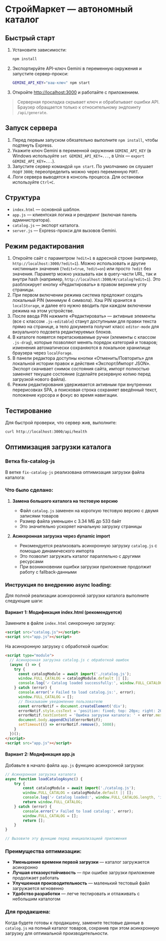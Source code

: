# СтройМаркет — автономный каталог

## Быстрый старт

1. Установите зависимости:
   ```bash
   npm install
   ```

2. Экспортируйте API-ключ Gemini в переменную окружения и запустите сервер-прокси:
   ```bash
   GEMINI_API_KEY="ваш-ключ" npm start
   ```

3. Откройте [http://localhost:3000](http://localhost:3000) и работайте с приложением.

> Серверная прокладка скрывает ключ и обрабатывает ошибки API. Браузер обращается только к относительному эндпоинту `/api/generate`.

## Запуск сервера

1. Перед первым запуском обязательно выполните `npm install`, чтобы подтянуть Express.
2. Укажите ключ Gemini в переменной окружения `GEMINI_API_KEY` (в Windows используйте `set GEMINI_API_KEY=...`, в Unix — `export GEMINI_API_KEY=...`).
3. Запустите сервер командой `npm start`. По умолчанию он слушает порт `3000`; переопределить можно через переменную `PORT`.
4. Логи сервера выводятся в консоль процесса. Для остановки используйте `Ctrl+C`.

## Структура

- `index.html` — основной шаблон.
- `app.js` — клиентская логика и рендеринг (включая панель администратора).
- `catalog.js` — экспорт каталога.
- `server.js` — Express-прокси для вызовов Gemini.

## Режим редактирования

1. Откройте сайт с параметром `?edit=1` в адресной строке (например, `http://localhost:3000/?edit=1`). Можно использовать и другие «истинные» значения (`?edit=true`, `?edit=on`) или просто `?edit` без значения. Параметр можно указывать как в query-части URL, так и внутри hash (например, `http://localhost:3000/#/catalog?edit=1`). Это разблокирует кнопку «Редактировать» в правом верхнем углу страницы.
2. При первом включении режима система предложит создать локальный PIN (минимум 4 символа). Хэш PIN хранится в `localStorage`, и далее его нужно вводить при каждом включении режима на этом устройстве.
3. После ввода PIN нажмите «Редактировать» — активные элементы (все с классом `.js-editable`) станут доступными для правки текста прямо на странице, а тело документа получит класс `editor-mode` для визуального подсвета редактируемых блоков.
4. В каталоге появятся перетаскиваемые ручки (элементы с классом `.js-drag`), которые позволяют менять порядок категорий и товаров; изменения автоматически сохраняются в локальное хранилище браузера через `localForage`.
5. В панели редактора доступны кнопки «Отменить/Повторить» для локальной истории правок и действия «Экспорт/Импорт JSON». Экспорт скачивает снимок состояния сайта, импорт полностью заменяет текущее состояние (сделайте резервную копию перед загрузкой нового файла).
6. Режим редактирования удерживается активным при внутренних перерисовках SPA, а поисковая строка сохраняет введённый текст, положение курсора и фокус во время навигации.

## Тестирование

Для быстрой проверки, что сервер жив, выполните:
```bash
curl http://localhost:3000/api/health
```

## Оптимизация загрузки каталога

### Ветка fix-catalog-js

В ветке `fix-catalog-js` реализована оптимизация загрузки файла каталога:

### Что было сделано:

1. **Замена большого каталога на тестовую версию**
   - Файл `catalog.js` заменен на короткую тестовую версию с двумя записями товаров
   - Размер файла уменьшен с 3.34 МБ до 533 байт
   - Это значительно ускоряет начальную загрузку страницы

2. **Асинхронная загрузка через dynamic import**
   - Рекомендуется реализовать асинхронную загрузку `catalog.js` с помощью динамического импорта
   - Это позволит загружать каталог параллельно с другими ресурсами
   - При возникновении ошибки загрузки приложение продолжит работу с fallback-данными

### Инструкция по внедрению async loading:

Для полной реализации асинхронной загрузки каталога выполните следующие шаги:

#### Вариант 1: Модификация index.html (рекомендуется)

Замените в файле `index.html` синхронную загрузку:
```html
<script src="catalog.js"></script>
<script src="app.js"></script>
```

На асинхронную загрузку с обработкой ошибок:
```html
<script type="module">
  // Асинхронная загрузка catalog.js с обработкой ошибок
  (async () => {
    try {
      const catalogModule = await import('./catalog.js');
      window.FULL_CATALOG = catalogModule.default || [];
      console.log('✓ Catalog loaded successfully:', window.FULL_CATALOG.length, 'items');
    } catch (error) {
      console.error('✗ Failed to load catalog.js:', error);
      window.FULL_CATALOG = [];
      // Показываем уведомление пользователю
      const errorNotif = document.createElement('div');
      errorNotif.style.cssText = 'position: fixed; top: 20px; right: 20px; background: #fee; border: 1px solid #fcc; color: #c33; padding: 15px; border-radius: 5px; z-index: 10000; max-width: 300px;';
      errorNotif.textContent = 'Ошибка загрузки каталога: ' + error.message;
      document.body.appendChild(errorNotif);
      setTimeout(() => errorNotif.remove(), 5000);
    }
  })();
</script>
<script src="app.js"></script>
```

#### Вариант 2: Модификация app.js

Добавьте в начало файла `app.js` функцию асинхронной загрузки:
```javascript
// Асинхронная загрузка каталога
async function loadCatalogAsync() {
    try {
        const catalogModule = await import('./catalog.js');
        window.FULL_CATALOG = catalogModule.default || [];
        console.log('✓ Catalog loaded:', window.FULL_CATALOG.length, 'items');
        return window.FULL_CATALOG;
    } catch (error) {
        console.error('✗ Failed to load catalog:', error);
        window.FULL_CATALOG = [];
        return [];
    }
}

// Вызовите эту функцию перед инициализацией приложения
```

### Преимущества оптимизации:

- **Уменьшение времени первой загрузки** — каталог загружается асинхронно
- **Лучшая отказоустойчивость** — при ошибке загрузки приложение продолжает работать
- **Улучшенная производительность** — маленький тестовый файл загружается мгновенно
- **Удобство разработки** — легче тестировать и отлаживать с небольшим каталогом

### Для продакшена:

Когда будете готовы к продакшену, замените тестовые данные в `catalog.js` на полный каталог товаров, сохранив при этом асинхронную загрузку для оптимальной производительности.
